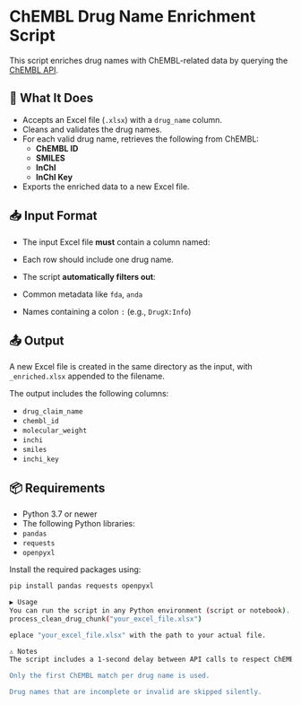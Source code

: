 # ChEMBL Drug Name Enrichment Script

This script enriches drug names with ChEMBL-related data by querying the [ChEMBL API](https://www.ebi.ac.uk/chembl/).

## 📌 What It Does

- Accepts an Excel file (`.xlsx`) with a `drug_name` column.
- Cleans and validates the drug names.
- For each valid drug name, retrieves the following from ChEMBL:
  - **ChEMBL ID**
  - **SMILES**
  - **InChI**
  - **InChI Key**
- Exports the enriched data to a new Excel file.

## 📥 Input Format

- The input Excel file **must** contain a column named:



- Each row should include one drug name.
- The script **automatically filters out**:
- Common metadata like `fda`, `anda`
- Names containing a colon `:` (e.g., `DrugX:Info`)

## 📤 Output

A new Excel file is created in the same directory as the input, with `_enriched.xlsx` appended to the filename.

The output includes the following columns:

- `drug_claim_name`
- `chembl_id`
- `molecular_weight`
- `inchi`
- `smiles`
- `inchi_key`

## 📦 Requirements

- Python 3.7 or newer  
- The following Python libraries:
- `pandas`
- `requests`
- `openpyxl`

Install the required packages using:

```bash
pip install pandas requests openpyxl

▶️ Usage
You can run the script in any Python environment (script or notebook). Example usage:
process_clean_drug_chunk("your_excel_file.xlsx")

eplace "your_excel_file.xlsx" with the path to your actual file.

⚠️ Notes
The script includes a 1-second delay between API calls to respect ChEMBL's rate limits.

Only the first ChEMBL match per drug name is used.

Drug names that are incomplete or invalid are skipped silently.
